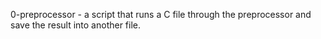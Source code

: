 0-preprocessor - a script that runs a C file through the preprocessor and save the result into another file.

